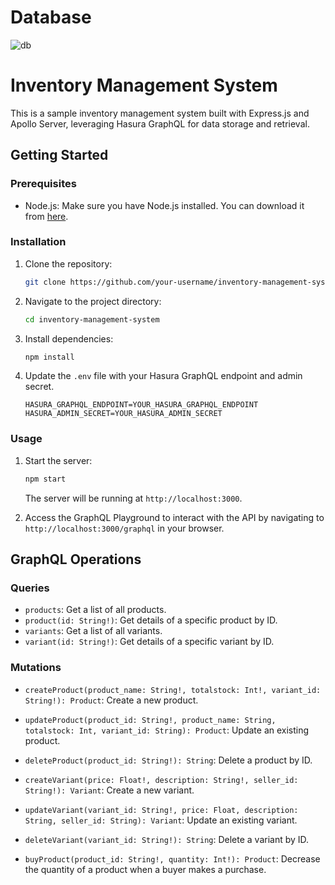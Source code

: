 # Database 
![db](https://github.com/eht-ck/o2oassignment/assets/95522110/4b6e399f-539c-4025-bc4c-71e5a741a67a)

# Inventory Management System

This is a sample inventory management system built with Express.js and Apollo Server, leveraging Hasura GraphQL for data storage and retrieval.

## Getting Started

### Prerequisites

- Node.js: Make sure you have Node.js installed. You can download it from [here](https://nodejs.org/).

### Installation

1. Clone the repository:

   ```bash
   git clone https://github.com/your-username/inventory-management-system.git
   ```

2. Navigate to the project directory:

   ```bash
   cd inventory-management-system
   ```

3. Install dependencies:

   ```bash
   npm install
   ```

4. Update the `.env` file with your Hasura GraphQL endpoint and admin secret.

   ```env
   HASURA_GRAPHQL_ENDPOINT=YOUR_HASURA_GRAPHQL_ENDPOINT
   HASURA_ADMIN_SECRET=YOUR_HASURA_ADMIN_SECRET
   ```

### Usage

1. Start the server:

   ```bash
   npm start
   ```

   The server will be running at `http://localhost:3000`.

2. Access the GraphQL Playground to interact with the API by navigating to `http://localhost:3000/graphql` in your browser.

## GraphQL Operations

### Queries

- `products`: Get a list of all products.
- `product(id: String!)`: Get details of a specific product by ID.
- `variants`: Get a list of all variants.
- `variant(id: String!)`: Get details of a specific variant by ID.

### Mutations

- `createProduct(product_name: String!, totalstock: Int!, variant_id: String!): Product`: Create a new product.
- `updateProduct(product_id: String!, product_name: String, totalstock: Int, variant_id: String): Product`: Update an existing product.
- `deleteProduct(product_id: String!): String`: Delete a product by ID.

- `createVariant(price: Float!, description: String!, seller_id: String!): Variant`: Create a new variant.
- `updateVariant(variant_id: String!, price: Float, description: String, seller_id: String): Variant`: Update an existing variant.
- `deleteVariant(variant_id: String!): String`: Delete a variant by ID.

- `buyProduct(product_id: String!, quantity: Int!): Product`: Decrease the quantity of a product when a buyer makes a purchase.

